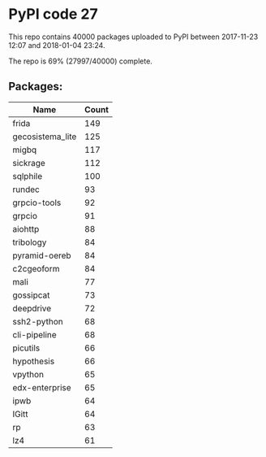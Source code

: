 # PyPI code 27

This repo contains 40000 packages uploaded to PyPI between 
2017-11-23 12:07 and 2018-01-04 23:24.

The repo is 69% (27997/40000) complete.

## Packages:

| Name  | Count |
| ----- | ----- |
| frida | 149 |
| gecosistema_lite | 125 |
| migbq | 117 |
| sickrage | 112 |
| sqlphile | 100 |
| rundec | 93 |
| grpcio-tools | 92 |
| grpcio | 91 |
| aiohttp | 88 |
| tribology | 84 |
| pyramid-oereb | 84 |
| c2cgeoform | 84 |
| mali | 77 |
| gossipcat | 73 |
| deepdrive | 72 |
| ssh2-python | 68 |
| cli-pipeline | 68 |
| picutils | 66 |
| hypothesis | 66 |
| vpython | 65 |
| edx-enterprise | 65 |
| ipwb | 64 |
| IGitt | 64 |
| rp | 63 |
| lz4 | 61 |


